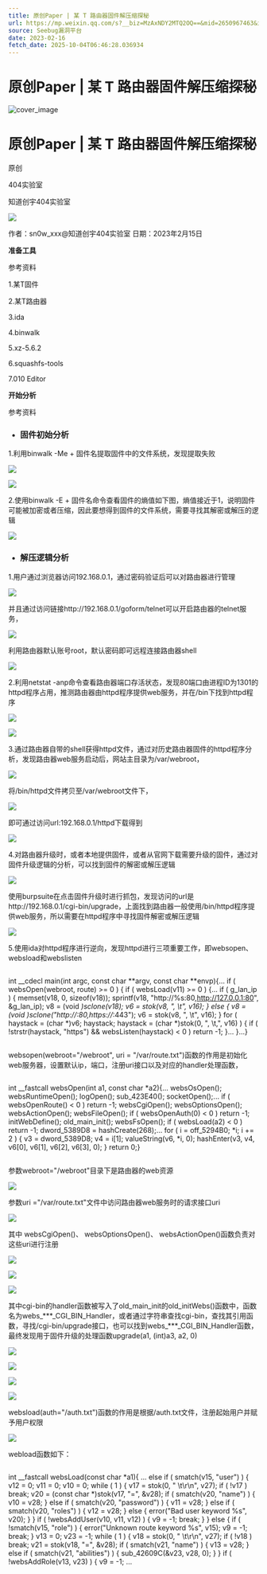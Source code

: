```yaml
---
title: 原创Paper | 某 T 路由器固件解压缩探秘
url: https://mp.weixin.qq.com/s?__biz=MzAxNDY2MTQ2OQ==&mid=2650967463&idx=1&sn=b8d987a17c67c069e23c6eeab1b8ab66&chksm=8079cf95b70e4683bb0c8c15e5dba60cb69548708e0d96d4a5193fd1f5a7f9092afa933d88c9&scene=58&subscene=0#rd
source: Seebug漏洞平台
date: 2023-02-16
fetch_date: 2025-10-04T06:46:28.036934
---
```


# 原创Paper | 某 T 路由器固件解压缩探秘

![cover_image](https://mmbiz.qpic.cn/mmbiz_jpg/3k9IT3oQhT0G5lZm70CtDtrE4B8e4iciccP4RzYiaXsibAZhqoiaEibpDrzNPtha5HcSRTOXyK9tjpkKeFaX8z0Yjy4Q/0?wx_fmt=jpeg)

# 原创Paper | 某 T 路由器固件解压缩探秘

原创

404实验室

知道创宇404实验室

![](https://mmbiz.qpic.cn/mmbiz_gif/3k9IT3oQhT09IJjs3wGQbICd50va8zMqfnXZfD5LGdibcuOrtia3P4DpMAVfibZ8J4MsbHt0JW20QL8Wh0SO8zpyA/640?wx_fmt=gif&wxfrom=5&wx_lazy=1)

作者：sn0w\_xxx@知道创宇404实验室
日期：2023年2月15日

**准备工具**

参考资料

1.某T固件

2.某T路由器

3.ida

4.binwalk

5.xz-5.6.2

6.squashfs-tools

7.010 Editor

**开始分析**

参考资料

* ### **固件初始分析**

1.利用binwalk -Me + 固件名提取固件中的文件系统，发现提取失败

![](https://mmbiz.qpic.cn/mmbiz_png/3k9IT3oQhT0G5lZm70CtDtrE4B8e4iciccF5vz0rzm3MuwqvwONGJtXC1cdr1CLusNpfSA9HNkm0TPWDCTrscjCQ/640?wx_fmt=png)

![](https://mmbiz.qpic.cn/mmbiz_png/3k9IT3oQhT0G5lZm70CtDtrE4B8e4iciccSrn7PiawtJibsyZib1a2cDrW9eQhfwJqtiafibXPs7J2wOGdiac68UyRuXFg/640?wx_fmt=png)

2.使用binwalk -E + 固件名命令查看固件的熵值如下图，熵值接近于1，说明固件可能被加密或者压缩，因此要想得到固件的文件系统，需要寻找其解密或解压的逻辑

![](https://mmbiz.qpic.cn/mmbiz_png/3k9IT3oQhT0G5lZm70CtDtrE4B8e4iciccwibFKG6A9zOLjIaiaia60a2kYaUCp48HTV8licZ1MmcEPFW9kQ4gzEa6gA/640?wx_fmt=png)

* ### **解压逻辑分析**

1.用户通过浏览器访问192.168.0.1，通过密码验证后可以对路由器进行管理

![](https://mmbiz.qpic.cn/mmbiz_png/3k9IT3oQhT0G5lZm70CtDtrE4B8e4iciccdib6CeJzHF0rymmiaZlNbtm3bAtFkXL9DQTRo8QIms0GD0cGU8dib3QibA/640?wx_fmt=png)

并且通过访问链接http://192.168.0.1/goform/telnet可以开启路由器的telnet服务，

![](https://mmbiz.qpic.cn/mmbiz_png/3k9IT3oQhT0G5lZm70CtDtrE4B8e4icicckyOGhljyRk5qM3PbsaRkmaWkAzzibBSflbd6tric78ykfkt5LwFJlHvg/640?wx_fmt=png)

利用路由器默认账号root，默认密码即可远程连接路由器shell

![](https://mmbiz.qpic.cn/mmbiz_png/3k9IT3oQhT0G5lZm70CtDtrE4B8e4iciccmWjKsvwbrjnU1kZNLGFqr0R6B6b0qOYBgdlkfrTenXFXeMzxGOdVeQ/640?wx_fmt=png)

2.利用netstat -anp命令查看路由器端口存活状态，发现80端口由进程ID为1301的httpd程序占用，推测路由器由httpd程序提供web服务，并在/bin下找到httpd程序

![](https://mmbiz.qpic.cn/mmbiz_png/3k9IT3oQhT0G5lZm70CtDtrE4B8e4icicc1x3oEtAm5USrAB9HZOUDcxOkwzn4Sr7h3qtFRQoHIP9kia1KiaWbmuPQ/640?wx_fmt=png)

![](https://mmbiz.qpic.cn/mmbiz_png/3k9IT3oQhT0G5lZm70CtDtrE4B8e4icicc1STLiaLeibicibuoRxmFrOo2dgxsL8EibXmneLJUsS3Ndn4tMkmCZuTCzhQ/640?wx_fmt=png)

3.通过路由器自带的shell获得httpd文件，通过对历史路由器固件的httpd程序分析，发现路由器web服务启动后，网站主目录为/var/webroot，

![](https://mmbiz.qpic.cn/mmbiz_png/3k9IT3oQhT0G5lZm70CtDtrE4B8e4iciccQvbSzBqgibibIZmO09mN9Fv58LhYkz9eiad6iaibGUThODG7M0xVmB0wkAA/640?wx_fmt=png)

将/bin/httpd文件拷贝至/var/webroot文件下，

![](https://mmbiz.qpic.cn/mmbiz_png/3k9IT3oQhT0G5lZm70CtDtrE4B8e4icicc5IAXHg57Uq5dtKuOpEuuJibFJgiaSuowl6kNQED8BgCKTa1Bsbaq1SKw/640?wx_fmt=png)

即可通过访问url:192.168.0.1/httpd下载得到

![](https://mmbiz.qpic.cn/mmbiz_png/3k9IT3oQhT0G5lZm70CtDtrE4B8e4iciccWVribk97LApqib1IwibmOngdSua4t7JcD46fazJeH6QafUibw0EhsZUUKg/640?wx_fmt=png)

4.对路由器升级时，或者本地提供固件，或者从官网下载需要升级的固件，通过对固件升级逻辑的分析，可以找到固件的解密或解压逻辑

![](https://mmbiz.qpic.cn/mmbiz_png/3k9IT3oQhT0G5lZm70CtDtrE4B8e4icicciaxrXQVQRLHnRnZ8aqREP3ZyqXtkA9YWj2PZZx5rg6HIJyaFEqDmKfg/640?wx_fmt=png)

使用burpsuite在点击固件升级时进行抓包，发现访问的url是http://192.168.0.1/cgi-bin/upgrade，上面找到路由器一般使用/bin/httpd程序提供web服务，所以需要在httpd程序中寻找固件解密或解压逻辑

![](https://mmbiz.qpic.cn/mmbiz_png/3k9IT3oQhT0G5lZm70CtDtrE4B8e4iciccECfuqwdsy93r9ibeAm5uMZK6HELibQZfibgsWGgpJyfTBRkg4c9tqPqlQ/640?wx_fmt=png)

5.使用ida对httpd程序进行逆向，发现httpd进行三项重要工作，即websopen、websload和webslisten

```
```
int __cdecl main(int argc, const char **argv, const char **envp){...  if ( websOpen(webroot, route) >= 0 )  {    if ( websLoad(v11) >= 0 )    {...        if ( g_lan_ip )        {          memset(v18, 0, sizeof(v18));          sprintf(v18, "http://%s:80,http://127.0.0.1:80", &g_lan_ip);          v8 = (void *)sclone(v18);          v6 = stok(v8, ", \t", v16);        }        else        {          v8 = (void *)sclone("http://*:80,https://*:443");          v6 = stok(v8, ", \t", v16);        }        for ( haystack = (char *)v6; haystack; haystack = (char *)stok(0, ", \t,", v16) )        {          if ( !strstr(haystack, "https") && websListen(haystack) < 0 )            return -1;        }...      }...}
```
```

websopen(webroot="/webroot", uri = "/var/route.txt")函数的作用是初始化web服务器，设置默认ip，端口，注册uri接口以及对应的handler处理函数，

```
```
int __fastcall websOpen(int a1, const char *a2){...  websOsOpen();  websRuntimeOpen();  logOpen();  sub_423E40();  socketOpen();...  if ( websOpenRoute() < 0 )    return -1;  websCgiOpen();  websOptionsOpen();  websActionOpen();  websFileOpen();  if ( websOpenAuth(0) < 0 )    return -1;  initWebDefine();  old_main_init();  websFsOpen();  if ( websLoad(a2) < 0 )    return -1;  dword_5389D8 = hashCreate(268);...  for ( i = off_5294B0; *i; i += 2 )  {    v3 = dword_5389D8;    v4 = i[1];    valueString(v6, *i, 0);    hashEnter(v3, v4, v6[0], v6[1], v6[2], v6[3], 0);  }  return 0;}
```
```

参数webroot="/webroot"目录下是路由器的web资源

![](https://mmbiz.qpic.cn/mmbiz_png/3k9IT3oQhT0G5lZm70CtDtrE4B8e4iciccicbSnian1vK256WTb706Rd4zGiauHicvaaUKccUUfzBKYpnGg7jOgHEoEQ/640?wx_fmt=png)

参数uri ="/var/route.txt"文件中访问路由器web服务时的请求接口uri

![](https://mmbiz.qpic.cn/mmbiz_png/3k9IT3oQhT0G5lZm70CtDtrE4B8e4iciccy0sYhlQeB6CyY2otSbGZ4iahNlfV9iaEictAZyWFK9kqDiaUOC3Rwv8h9w/640?wx_fmt=png)

其中 websCgiOpen()、 websOptionsOpen()、 websActionOpen()函数负责对这些uri进行注册

![](https://mmbiz.qpic.cn/mmbiz_png/3k9IT3oQhT0G5lZm70CtDtrE4B8e4icicckPrMsnxy8n0eFBqmufnXwDQjd3uVaJFgelnwk8ImxzHK25MDxZxvyw/640?wx_fmt=png)

![](https://mmbiz.qpic.cn/mmbiz_png/3k9IT3oQhT0G5lZm70CtDtrE4B8e4iciccBmzNCBA0h3nAFG2d3MOekEPYLJOoMpXRHyLFu4xictwia4LMibGn3iacwQ/640?wx_fmt=png)

![](https://mmbiz.qpic.cn/mmbiz_png/3k9IT3oQhT0G5lZm70CtDtrE4B8e4icicc9C5LQ14Kibgibe2xcqPpdHbgv5Q4hIDDibXoJicdwtkzaPibnzFQ5ATgLZQ/640?wx_fmt=png)

其中cgi-bin的handler函数被写入了old\_main\_init的old\_initWebs()函数中，函数名为webs\_\*\*\*\_CGI\_BIN\_Handler，或者通过字符串查找cgi-bin，查找其引用函数，寻找/cgi-bin/upgrade接口，也可以找到webs\_\*\*\*\_CGI\_BIN\_Handler函数，最终发现用于固件升级的处理函数upgrade(a1, (int)a3, a2, 0)

![](https://mmbiz.qpic.cn/mmbiz_png/3k9IT3oQhT0G5lZm70CtDtrE4B8e4icicceHwSz0tpibOFXa9DvzXIvycMrR4Uy3LV4uicwx8mR0iaenUdP4ib34OGYw/640?wx_fmt=png)

![](https://mmbiz.qpic.cn/mmbiz_png/3k9IT3oQhT0G5lZm70CtDtrE4B8e4iciccqrmbubLBWOu9ic3q2apFHIQVPWQzxvtf1YIvKYrcgOQGpAqyHYqw1qg/640?wx_fmt=png)

![](https://mmbiz.qpic.cn/mmbiz_png/3k9IT3oQhT0G5lZm70CtDtrE4B8e4iciccAiat5dG6oG6J062633xQ8WxCZpwgkjtr87QAznUAEVdAgvA3Q1HImrA/640?wx_fmt=png)

![](https://mmbiz.qpic.cn/mmbiz_png/3k9IT3oQhT0G5lZm70CtDtrE4B8e4iciccbC9LWtJic27z2AibEhE3ibDt3RMJHDiaicW1Gic9XfYorDgq3EX8ibnUsGZyA/640?wx_fmt=png)

websload(auth="/auth.txt")函数的作用是根据/auth.txt文件，注册起始用户并赋予用户权限

![](https://mmbiz.qpic.cn/mmbiz_png/3k9IT3oQhT0G5lZm70CtDtrE4B8e4iciccy79ec5uVkO9uic6YWibMiceFuZqawRKzwic0AxKMTvicOmNBO9t4zK497FA/640?wx_fmt=png)

webload函数如下：

```
```
int __fastcall websLoad(const char *a1){ ...        else if ( smatch(v15, "user") )        {          v12 = 0;          v11 = 0;          v10 = 0;          while ( 1 )          {            v17 = stok(0, " \t\r\n", v27);            if ( !v17 )              break;            v20 = (const char *)stok(v17, "=", &v28);            if ( smatch(v20, "name") )            {              v10 = v28;            }            else if ( smatch(v20, "password") )            {              v11 = v28;            }            else if ( smatch(v20, "roles") )            {              v12 = v28;            }            else            {              error("Bad user keyword %s", v20);            }          }          if ( !websAddUser(v10, v11, v12) )          {            v9 = -1;            break;          }        }        else        {          if ( !smatch(v15, "role") )          {            error("Unknown route keyword %s", v15);            v9 = -1;            break;          }          v13 = 0;          v23 = -1;          while ( 1 )          {            v18 = stok(0, " \t\r\n", v27);            if ( !v18 )              break;            v21 = stok(v18, "=", &v28);            if ( smatch(v21, "name") )            {              v13 = v28;            }            else if ( smatch(v21, "abilities") )            {              sub_42609C(&v23, v28, 0);            }          }          if ( !websAddRole(v13, v23) )          {            v9 = -1;        ...